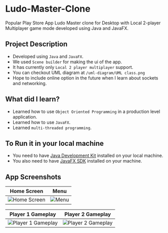 # Ludo-Master-Clone
Popular Play Store App Ludo Master clone for Desktop with Local 2-player Multiplayer game mode developed using Java and JavaFX.

## Project Description
- Developed using `Java` and `JavaFX`.
- We used `Scene builder` for making the ui of the app.
- It has currently only `Local 2 player multiplayer` support.
- You can checkout UML diagram at `/uml-diagram/UML class.png`
- Hope to include online option in the future when I learn about sockets and networking.

## What did I learn?
- Learned how to use `Object Oriented Programming` in a production level application.
- Learned how to use `JavaFX`.
- Learned `multi-threaded programming`.

## To Run it in your local machine
- You need to have [Java Development Kit](https://www.oracle.com/java/technologies/downloads/) installed on your local machine.
- You also need to have [JavaFX SDK](https://gluonhq.com/products/javafx/) installed on your machine.

## App Screenshots

Home Screen                |  Menu
:-------------------------:|:-------------------------:
![Home Screen](/AppScreenshots/home.jpg "Home Screen")  |  ![Menu](/AppScreenshots/menu.jpg "Menu")

Player 1 Gameplay          |  Player 2 Gameplay
:-------------------------:|:-------------------------:
![Player 1 Gameplay](/AppScreenshots/p1gameplay.jpg "Player 1 Gameplay")  |  ![Player 2 Gameplay](/AppScreenshots/p2gameplay.jpg "Player 2 Gameplay")
